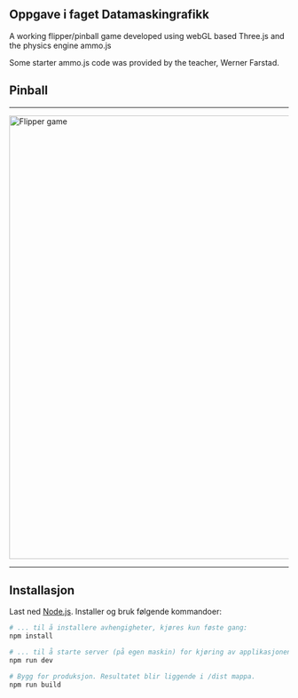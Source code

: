 ## Oppgave i faget Datamaskingrafikk

A working flipper/pinball game developed using webGL based Three.js and the physics engine ammo.js


Some starter ammo.js code was provided by the teacher, Werner Farstad.

## Pinball

***

<img width="800" height="800" src="https://github.com/jel048/pinball/tree/master/static/screenshot.png" alt="Flipper game" >

***


## Installasjon
Last ned [Node.js](https://nodejs.org/en/download/).
Installer og bruk følgende kommandoer:

``` bash
# ... til å installere avhengigheter, kjøres kun føste gang:
npm install

# ... til å starte server (på egen maskin) for kjøring av applikasjonen: 
npm run dev

# Bygg for produksjon. Resultatet blir liggende i /dist mappa.
npm run build
```

